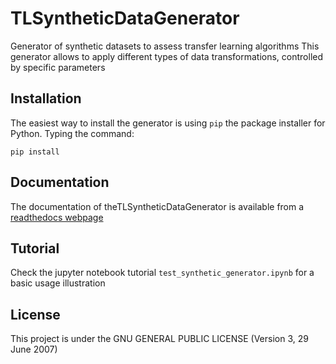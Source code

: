 # TLSyntheticDataGenerator

Generator of synthetic datasets to assess transfer learning algorithms
This generator allows to apply different types of data transformations,
controlled by specific parameters

## Installation

The easiest way to install the generator is using `pip` the package installer for Python.
Typing the command:

`pip install `

## Documentation

The documentation of theTLSyntheticDataGenerator is available from a [readthedocs webpage](https://tlsyntheticdatagenerator.readthedocs.io/en/latest/)

## Tutorial

Check the jupyter notebook tutorial `test_synthetic_generator.ipynb` for a basic usage illustration

## License

This project is under the GNU GENERAL PUBLIC LICENSE (Version 3, 29 June 2007)

